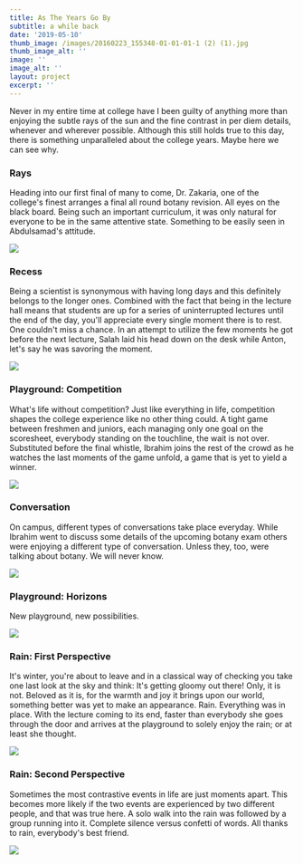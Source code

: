 ```yaml
---
title: As The Years Go By
subtitle: a while back
date: '2019-05-10'
thumb_image: /images/20160223_155348-01-01-01-1 (2) (1).jpg
thumb_image_alt: ''
image: ''
image_alt: ''
layout: project
excerpt: ''
---
```

Never in my entire time at college have I been guilty of anything more than enjoying the subtle rays of the sun and the fine contrast in per diem details, whenever and wherever possible. Although this still holds true to this day, there is something unparalleled about the college years. Maybe here we can see why.

### Rays

Heading into our first final of many to come, Dr. Zakaria, one of the college's finest arranges a final all round botany revision. All eyes on the black board. Being such an important curriculum, it was only natural for everyone to be in the same attentive state. Something to be easily seen in Abdulsamad's attitude.

![](/images/img_20151212_224134.jpg)

### Recess

Being a scientist is synonymous with having long days and this definitely belongs to the longer ones. Combined with the fact that being in the lecture hall means that students are up for a series of uninterrupted lectures until the end of the day, you'll appreciate every single moment there is to rest. One couldn't miss a chance. In an attempt to utilize the few moments he got before the next lecture, Salah laid his head down on the desk while Anton, let's say he was savoring the moment.

![](/images/20160223_155348-01-01-01-1.jpg)

### Playground: Competition

What's life without competition? Just like everything in life, competition shapes the college experience like no other thing could. A tight game between freshmen and juniors, each managing only one goal on the scoresheet, everybody standing on the touchline, the wait is not over. Substituted before the final whistle, Ibrahim joins the rest of the crowd as he watches the last moments of the game unfold, a game that is yet to yield a winner.

![](/images/20160319_172456-01-jpeg.jpg)

### Conversation

On campus, different types of conversations take place everyday. While Ibrahim went to discuss some details of the upcoming botany exam others were enjoying a different type of conversation. Unless they, too, were talking about botany. We will never know.

![](/images/20160523_164422-01-1.jpg)

### Playground: Horizons

New playground, new possibilities.

![](/images/20171127_151939-01-jpeg.jpg)

### Rain: First Perspective

It's winter, you're about to leave and in a classical way of checking you take one last look at the sky and think: It's getting gloomy out there! Only, it is not. Beloved as it is, for the warmth and joy it brings upon our world, something better was yet to make an appearance. Rain. Everything was in place. With the lecture coming to its end, faster than everybody she goes through the door and arrives at the playground to solely enjoy the rain; or at least she thought.

![](/images/20181206_150958-02-2.jpg)

### Rain: Second Perspective

Sometimes the most contrastive events in life are just moments apart. This becomes more likely if the two events are experienced by two different people, and that was true here. A solo walk into the rain was followed by a group running into it. Complete silence versus confetti of words. All thanks to rain, everybody's best friend.

![](/images/20181206_150725-01-jpeg.jpg)